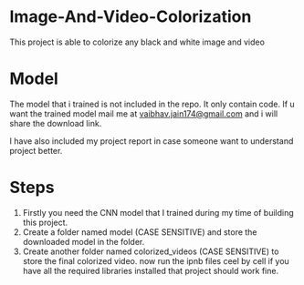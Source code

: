 # Image-And-Video-Colorization
 This project is able to colorize any black and white image and video
 
# Model
 The model that i trained is not included in the repo. It only contain code.
 If u want the trained model mail me at vaibhav.jain174@gmail.com and i will share the download link.
 
 I have also included my project report in case someone want to understand project better.
 
 # Steps
   1) Firstly you need the CNN model that I trained during my time of building this project.
   2) Create a folder named model (CASE SENSITIVE) and store the downloaded model in the folder.
   3) Create another folder named colorized_videos  (CASE SENSITIVE) to store the final colorized video.
   now run the ipnb files ceel by cell if you have all the required libraries installed that project should work fine.
